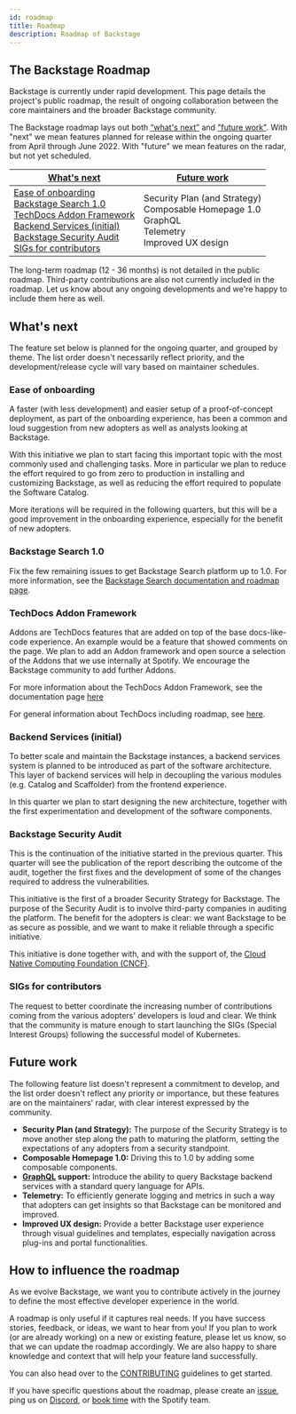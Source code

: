 ```yaml
---
id: roadmap
title: Roadmap
description: Roadmap of Backstage
---
```


## The Backstage Roadmap

Backstage is currently under rapid development. This page details the project's
public roadmap, the result of ongoing collaboration between the core maintainers
and the broader Backstage community.

The Backstage roadmap lays out both [“what's next”](#whats-next) and ["future
work"](#future-work). With "next" we mean features planned for release within
the ongoing quarter from April through June 2022. With "future" we mean
features on the radar, but not yet scheduled.

| [What's next](#whats-next)                                                                                                                                                                                                                                                                                                      | [Future work](#future-work)                                                                                       |
| ------------------------------------------------------------------------------------------------------------------------------------------------------------------------------------------------------------------------------------------------------------------------------------------------------------------------------- | ----------------------------------------------------------------------------------------------------------------- |
| [Ease of onboarding](#ease-of-onboarding) <br/> [Backstage Search 1.0](#search-1.0) <br/> [TechDocs Addon Framework](#techdocs-addon-framework) <br/> [Backend Services (initial)](#backend-services-initial) <br/> [Backstage Security Audit](#backstage-security-audit) <br/> [SIGs for contributors](#sigs-for-contributors) | Security Plan (and Strategy) <br/> Composable Homepage 1.0 <br/> GraphQL <br/> Telemetry <br/> Improved UX design |

The long-term roadmap (12 - 36 months) is not detailed in the public roadmap.
Third-party contributions are also not currently included in the roadmap. Let us
know about any ongoing developments and we're happy to include them here as
well.

## What's next

The feature set below is planned for the ongoing quarter, and grouped by theme.
The list order doesn't necessarily reflect priority, and the development/release
cycle will vary based on maintainer schedules.

### Ease of onboarding

A faster (with less development) and easier setup of a proof-of-concept
deployment, as part of the onboarding experience, has been a common and loud
suggestion from new adopters as well as analysts looking at Backstage.

With this initiative we plan to start facing this important topic with the most
commonly used and challenging tasks. More in particular we plan to reduce the
effort required to go from zero to production in installing and customizing
Backstage, as well as reducing the effort required to populate the Software
Catalog.

More iterations will be required in the following quarters, but this will be a
good improvement in the onboarding experience, especially for the benefit of new
adopters.

### Backstage Search 1.0

Fix the few remaining issues to get Backstage Search platform up to 1.0. For more information, see the [Backstage Search documentation and roadmap page](https://backstage.io/docs/features/search/search-overview).

### TechDocs Addon Framework

Addons are TechDocs features that are added on top of the base docs-like-code experience. An example would be a feature that showed comments on the page. We plan to add an Addon framework and open source a selection of the Addons that we use internally at Spotify. We encourage the Backstage community to add further Addons.

For more information about the TechDocs Addon Framework, see the documentation page [here](https://backstage.io/docs/features/techdocs/addons)

For general information about TechDocs including roadmap, see [here](https://backstage.io/docs/features/techdocs/techdocs-overview).

### Backend Services (initial)

To better scale and maintain the Backstage instances, a backend services system
is planned to be introduced as part of the software architecture. This layer of
backend services will help in decoupling the various modules (e.g. Catalog and
Scaffolder) from the frontend experience.

In this quarter we plan to start designing the new architecture, together with
the first experimentation and development of the software components.

### Backstage Security Audit

This is the continuation of the initiative started in the previous quarter. This
quarter will see the publication of the report describing the outcome of the
audit, together the first fixes and the development of some of the changes
required to address the vulnerabilities.

This initiative is the first of a broader Security Strategy for Backstage. The
purpose of the Security Audit is to involve third-party companies in auditing
the platform. The benefit for the adopters is clear: we want Backstage to be as
secure as possible, and we want to make it reliable through a specific
initiative.

This initiative is done together with, and with the support of, the [Cloud
Native Computing Foundation (CNCF)](https://www.cncf.io/).

### SIGs for contributors

The request to better coordinate the increasing number of contributions coming
from the various adopters' developers is loud and clear. We think that the
community is mature enough to start launching the SIGs (Special Interest Groups)
following the successful model of Kubernetes.

## Future work

The following feature list doesn't represent a commitment to develop, and the
list order doesn't reflect any priority or importance, but these features are on
the maintainers' radar, with clear interest expressed by the community.

- **Security Plan (and Strategy):** The purpose of the Security Strategy is to
  move another step along the path to maturing the platform, setting the
  expectations of any adopters from a security standpoint.
- **Composable Homepage 1.0:** Driving this to 1.0 by adding some composable
  components.
- **[GraphQL](https://graphql.org/) support:** Introduce the ability to query
  Backstage backend services with a standard query language for APIs.
- **Telemetry:** To efficiently generate logging and metrics in such a way that
  adopters can get insights so that Backstage can be monitored and improved.
- **Improved UX design:** Provide a better Backstage user experience through
  visual guidelines and templates, especially navigation across plug-ins and
  portal functionalities.

## How to influence the roadmap

As we evolve Backstage, we want you to contribute actively in the journey to
define the most effective developer experience in the world.

A roadmap is only useful if it captures real needs. If you have success stories,
feedback, or ideas, we want to hear from you! If you plan to work (or are
already working) on a new or existing feature, please let us know, so that we
can update the roadmap accordingly. We are also happy to share knowledge and
context that will help your feature land successfully.

You can also head over to the
[CONTRIBUTING](https://github.com/backstage/backstage/blob/master/CONTRIBUTING.md)
guidelines to get started.

If you have specific questions about the roadmap, please create an
[issue](https://github.com/backstage/backstage/issues/new/choose), ping us on
[Discord](https://discord.gg/qxsEfa8Vq8), or [book
time](http://calendly.com/spotify-backstage) with the Spotify team.
